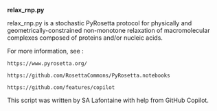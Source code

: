 **relax_rnp.py**

relax_rnp.py is a stochastic PyRosetta protocol for physically and geometrically-constrained non-monotone relaxation of macromolecular complexes composed of proteins and/or nucleic acids.

For more information, see :

    https://www.pyrosetta.org/

    https://github.com/RosettaCommons/PyRosetta.notebooks

    https://github.com/features/copilot

This script was written by SA Lafontaine with help from GitHub Copilot.
